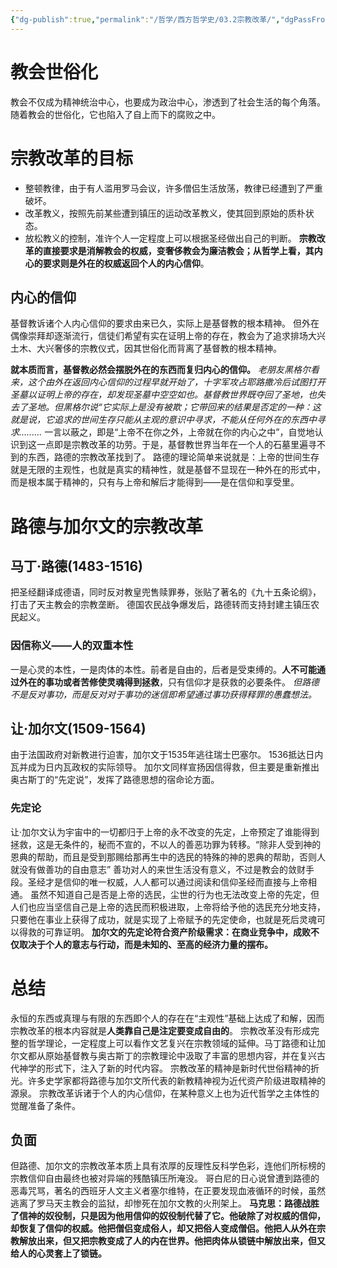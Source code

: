 ```yaml
---
{"dg-publish":true,"permalink":"/哲学/西方哲学史/03.2宗教改革/","dgPassFrontmatter":true}
---
```


# 教会世俗化
教会不仅成为精神统治中心，也要成为政治中心，渗透到了社会生活的每个角落。随着教会的世俗化，它也陷入了自上而下的腐败之中。
# 宗教改革的目标
- 整顿教律，由于有人滥用罗马会议，许多僧侣生活放荡，教律已经遭到了严重破坏。
- 改革教义，按照先前某些遭到镇压的运动改革教义，使其回到原始的质朴状态。
- 放松教义的控制，准许个人一定程度上可以根据圣经做出自己的判断。
**宗教改革的直接要求是消解教会的权威，变奢侈教会为廉洁教会；从哲学上看，其内心的要求则是外在的权威返回个人的内心信仰**。
## 内心的信仰
基督教诉诸个人内心信仰的要求由来已久，实际上是基督教的根本精神。
但外在偶像崇拜却逐渐流行，信徒们希望有实在证明上帝的存在，教会为了追求排场大兴土木、大兴奢侈的宗教仪式，因其世俗化而背离了基督教的根本精神。

**就本质而言，基督教必然会摆脱外在的东西而复归内心的信仰。**
*老朋友黑格尔看来，这个由外在返回内心信仰的过程早就开始了，十字军攻占耶路撒冷后试图打开圣墓以证明上帝的存在，却发现圣墓中空空如也。基督教世界既夺回了圣地，也失去了圣地。但黑格尔说“它实际上是没有被欺；它带回来的结果是否定的一种：这就是说，它追求的世间生存只能从主观的意识中寻求，不能从任何外在的东西中寻求.........*
一言以蔽之，即是“上帝不在你之外，上帝就在你的内心之中”，自觉地认识到这一点即是宗教改革的功劳。于是，基督教世界当年在一个人的石墓里遍寻不到的东西，路德的宗教改革找到了。
路德的理论简单来说就是：上帝的世间生存就是无限的主观性，也就是真实的精神性，就是基督不显现在一种外在的形式中，而是根本属于精神的，只有与上帝和解后才能得到——是在信仰和享受里。
# 路德与加尔文的宗教改革
## 马丁·路德(1483-1516)
把圣经翻译成德语，同时反对教皇兜售赎罪券，张贴了著名的《九十五条论纲》，打击了天主教会的宗教垄断。
德国农民战争爆发后，路德转而支持封建主镇压农民起义。
### 因信称义——人的双重本性
一是心灵的本性，一是肉体的本性。前者是自由的，后者是受束缚的。**人不可能通过外在的事功或者苦修使灵魂得到拯救**，只有信仰才是获救的必要条件。
*但路德不是反对事功，而是反对对于事功的迷信即希望通过事功获得释罪的愚蠢想法。*
## 让·加尔文(1509-1564)
由于法国政府对新教进行迫害，加尔文于1535年逃往瑞士巴塞尔。
1536抵达日内瓦并成为日内瓦政权的实际领导。
加尔文同样宣扬因信得救，但主要是重新推出奥古斯丁的“先定说”，发挥了路德思想的宿命论方面。
### 先定论
让·加尔文认为宇宙中的一切都归于上帝的永不改变的先定，上帝预定了谁能得到拯救，这是无条件的，秘而不宣的，不以人的善恶功罪为转移。“除非人受到神的恩典的帮助，而且是受到那赐给那再生中的选民的特殊的神的恩典的帮助，否则人就没有做善功的自由意志”
善功对人的来世生活没有意义，不过是教会的敛财手段。圣经才是信仰的唯一权威，人人都可以通过阅读和信仰圣经而直接与上帝相通。
虽然不知道自己是否是上帝的选民，尘世的行为也无法改变上帝的先定，但人们也应当坚信自己是上帝的选民而积极进取，上帝将给予他的选民充分地支持，只要他在事业上获得了成功，就是实现了上帝赋予的先定使命，也就是死后灵魂可以得救的可靠证明。
**加尔文的先定论符合资产阶级需求：在商业竞争中，成败不仅取决于个人的意志与行动，而是未知的、至高的经济力量的摆布。**
# 总结
永恒的东西或真理与有限的东西即个人的存在在“主观性”基础上达成了和解，因而宗教改革的根本内容就是**人类靠自己是注定要变成自由的**。
宗教改革没有形成完整的哲学理论，一定程度上可以看作文艺复兴在宗教领域的延伸。马丁路德和让加尔文都从原始基督教与奥古斯丁的宗教理论中汲取了丰富的思想内容，并在复兴古代神学的形式下，注入了新的时代内容。
宗教改革的精神是新时代世俗精神的折光。许多史学家都将路德与加尔文所代表的新教精神视为近代资产阶级进取精神的源泉。
宗教改革诉诸于个人的内心信仰，在某种意义上也为近代哲学之主体性的觉醒准备了条件。
## 负面
但路德、加尔文的宗教改革本质上具有浓厚的反理性反科学色彩，连他们所标榜的宗教信仰自由最终也被对异端的残酷镇压所淹没。
哥白尼的日心说曾遭到路德的恶毒咒骂，著名的西班牙人文主义者塞尔维特，在正要发现血液循环的时候，虽然逃离了罗马天主教会的监狱，却惨死在加尔文教的火刑架上。
**马克思：路德战胜了信神的奴役制，只是因为他用信仰的奴役制代替了它。他破除了对权威的信仰，却恢复了信仰的权威。他把僧侣变成俗人，却又把俗人变成僧侣。他把人从外在宗教解放出来，但又把宗教变成了人的内在世界。他把肉体从锁链中解放出来，但又给人的心灵套上了锁链。**
